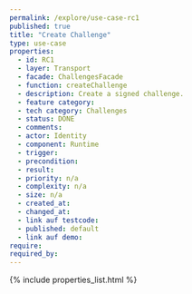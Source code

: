 ```yaml
---
permalink: /explore/use-case-rc1
published: true
title: "Create Challenge"
type: use-case
properties:
  - id: RC1
  - layer: Transport
  - facade: ChallengesFacade
  - function: createChallenge
  - description: Create a signed challenge.
  - feature category:
  - tech category: Challenges
  - status: DONE
  - comments:
  - actor: Identity
  - component: Runtime
  - trigger:
  - precondition:
  - result:
  - priority: n/a
  - complexity: n/a
  - size: n/a
  - created_at:
  - changed_at:
  - link auf testcode:
  - published: default
  - link auf demo:
require:
required_by:
---
```

{% include properties_list.html %}

